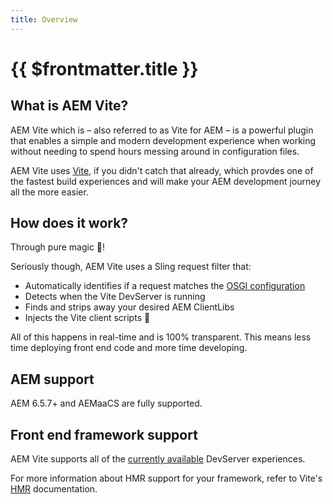 ```yaml
---
title: Overview
---
```


# {{ $frontmatter.title }}

## What is AEM Vite?

AEM Vite which is – also referred to as Vite for AEM – is a powerful plugin that enables a simple and modern development experience when working without needing to spend hours messing around in configuration files.

AEM Vite uses [Vite](https://vitejs.dev), if you didn't catch that already, which provdes one of the fastest build experiences and will make your AEM development journey all the more easier.

## How does it work?

Through pure magic :star2:!

Seriously though, AEM Vite uses a Sling request filter that:

- Automatically identifies if a request matches the [OSGI configuration](./configuration/)
- Detects when the Vite DevServer is running
- Finds and strips away your desired AEM ClientLibs
- Injects the Vite client scripts :100:

All of this happens in real-time and is 100% transparent. This means less time deploying front end code and more time developing.

## AEM support

AEM 6.5.7+ and AEMaaCS are fully supported.

## Front end framework support

AEM Vite supports all of the [currently available](https://vitejs.dev/guide/backend-integration.html) DevServer experiences.

For more information about HMR support for your framework, refer to Vite's [HMR](https://vitejs.dev/guide/features.html#hot-module-replacement) documentation.
